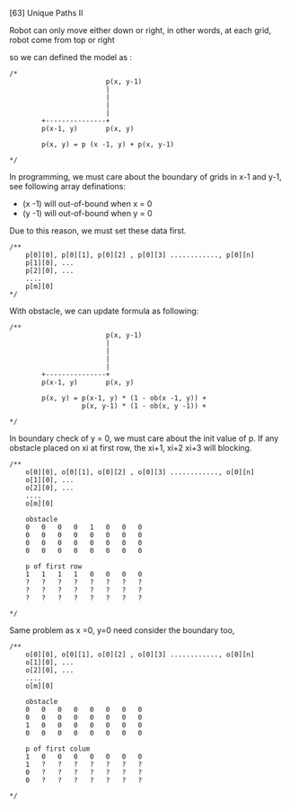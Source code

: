 [63] Unique Paths II

Robot can only move either down or right, in other words, at each grid, robot come from top or right

so we can defined the model as :

    /*
                            p(x, y-1)    
                            |    
                            |    
                            |   
                            |    
            +---------------+
            p(x-1, y)       p(x, y)                   
        
            p(x, y) = p (x -1, y) + p(x, y-1)
             
    */

In programming, we must care about the boundary of grids in x-1 and y-1, see following array definations: 
  - (x -1) will out-of-bound when x = 0
  - (y -1) will out-of-bound when y = 0

Due to this reason, we must set these data first.

    /**
        p[0][0], p[0][1], p[0][2] , p[0][3] ............, p[0][n]
        p[1][0], ...
        p[2][0], ...
        ....
        p[m][0]
    */


With obstacle, we can update formula as following:

    /**
                            p(x, y-1)    
                            |    
                            |    
                            |   
                            |    
            +---------------+
            p(x-1, y)       p(x, y)                   
        
            p(x, y) = p(x-1, y) * (1 - ob(x -1, y)) + 
                      p(x, y-1) * (1 - ob(x, y -1)) + 
        
    */

In boundary check of y = 0, we must care about the init value of p.
If any obstacle placed on xi at first row, the xi+1, xi+2 xi+3 will blocking.

    /**
        o[0][0], o[0][1], o[0][2] , o[0][3] ............, o[0][n]
        o[1][0], ...
        o[2][0], ...
        ....
        o[m][0]

        obstacle
        0   0   0   0   1   0   0   0 
        0   0   0   0   0   0   0   0 
        0   0   0   0   0   0   0   0 
        0   0   0   0   0   0   0   0 

        p of first row
        1   1   1   1   0   0   0   0
        ?   ?   ?   ?   ?   ?   ?   ?
        ?   ?   ?   ?   ?   ?   ?   ?
        ?   ?   ?   ?   ?   ?   ?   ? 

    */

Same problem as x =0, y=0 need consider the boundary too,

    /**
        o[0][0], o[0][1], o[0][2] , o[0][3] ............, o[0][n]
        o[1][0], ...
        o[2][0], ...
        ....
        o[m][0]

        obstacle
        0   0   0   0   0   0   0   0 
        0   0   0   0   0   0   0   0 
        1   0   0   0   0   0   0   0 
        0   0   0   0   0   0   0   0 

        p of first colum
        1   0   0   0   0   0   0   0
        1   ?   ?   ?   ?   ?   ?   ?
        0   ?   ?   ?   ?   ?   ?   ?
        0   ?   ?   ?   ?   ?   ?   ?

    */